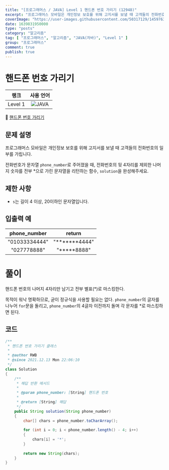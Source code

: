 ```yaml
---
title: "[프로그래머스 / JAVA] Level 1 핸드폰 번호 가리기 (12948)"
excerpt: "프로그래머스 모바일은 개인정보 보호를 위해 고지서를 보낼 때 고객들의 전화번호의 일부를 가립니다. 전화번호가 문자열 phone_number로 주어졌을 때, 전화번호의 뒷 4자리를 제외한 나머지 숫자를 전부 *으로 가린 문자열을 리턴하는 함수, solution을 완성해주세요."
coverImage: "https://user-images.githubusercontent.com/50317129/145976356-6b5d1430-31c0-4c34-829e-6be8f747ab19.png"
date: 1639831950000
type: "posts"
category: "알고리즘"
tag: [ "프로그래머스", "알고리즘", "JAVA(자바)", "Level 1" ]
group: "프로그래머스"
comment: true
publish: true
---
```


# 핸드폰 번호 가리기

|  랭크   |                                                      사용 언어                                                      |
| :-----: | :-----------------------------------------------------------------------------------------------------------------: |
| Level 1 | ![JAVA](https://shields.io/badge/java-JDK%2011-lightgray?logo=java&style=plastic&logoColor=white&labelColor=orange) |

🔗 [핸드폰 번호 가리기](https://programmers.co.kr/learn/courses/30/lessons/12948)





## 문제 설명

프로그래머스 모바일은 개인정보 보호를 위해 고지서를 보낼 때 고객들의 전화번호의 일부를 가립니다.

전화번호가 문자열 `phone_number`로 주어졌을 때, 전화번호의 뒷 4자리를 제외한 나머지 숫자를 전부 \*으로 가린 문자열을 리턴하는 함수, `solution`을 완성해주세요.





## 제한 사항

* `s`는 길이 4 이상, 20이하인 문자열입니다.





## 입출력 예

| phone_number  |        return        |
| :-----------: | :------------------: |
| "01033334444" | "\*\*\*\*\*\*\*4444" |
|  "027778888"  |   "\*\*\*\*\*8888"   |










# 풀이

핸드폰 번호의 나머지 4자리만 남기고 전부 별표(\*)로 마스킹한다.

목적이 워낙 명확하므로, 굳이 정규식을 사용할 필요는 없다. `phone_number`의 글자를 나누어 `for`문을 돌리고, `phone_number`의 4글자 이전까지 돌며 각 문자를 \*로 마스킹하면 된다.





## 코드

``` java
/**
 * 핸드폰 번호 가리기 클래스
 *
 * @author RWB
 * @since 2021.12.13 Mon 22:06:10
 */
class Solution
{
	/**
	 * 해답 반환 메서드
	 *
	 * @param phone_number: [String] 핸드폰 번호
	 *
	 * @return [String] 해답
	 */
	public String solution(String phone_number)
	{
		char[] chars = phone_number.toCharArray();
		
		for (int i = 0; i < phone_number.length() - 4; i++)
		{
			chars[i] = '*';
		}
		
		return new String(chars);
	}
}
```